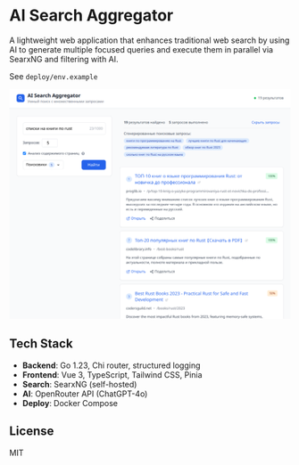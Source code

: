 # AI Search Aggregator

A lightweight web application that enhances traditional web search by using AI to generate multiple focused queries and execute them in parallel via SearxNG and filtering with AI.

See `deploy/env.example`

![](screenshots/2025-08-09_14-17.png)

## Tech Stack

- **Backend**: Go 1.23, Chi router, structured logging
- **Frontend**: Vue 3, TypeScript, Tailwind CSS, Pinia
- **Search**: SearxNG (self-hosted)
- **AI**: OpenRouter API (ChatGPT-4o)
- **Deploy**: Docker Compose

## License

MIT